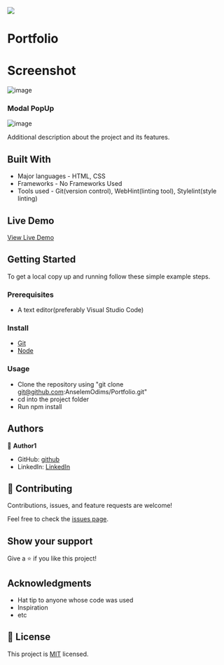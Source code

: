 ![](https://img.shields.io/badge/Microverse-blueviolet)

# Portfolio

# Screenshot
![image](https://user-images.githubusercontent.com/43995830/150579988-f181fa0a-4458-41d3-869c-dbe6863a450a.png)

### Modal PopUp
![image](https://user-images.githubusercontent.com/43995830/150580169-5b7a2dc5-7ecf-4fa7-a189-c46319037f26.png)

Additional description about the project and its features.

## Built With

- Major languages - HTML, CSS
- Frameworks - No Frameworks Used
- Tools used - Git(version control), WebHint(linting tool), Stylelint(style linting)

## Live Demo

[View Live Demo](https://anselemodims.github.io/Portfolio/)

## Getting Started

To get a local copy up and running follow these simple example steps.

### Prerequisites
 - A text editor(preferably Visual Studio Code)
### Install
  -  [Git](https://git-scm.com/downloads)
  -  [Node](https://nodejs.org/en/download/)
### Usage
  - Clone the repository using  "git clone git@github.com:AnselemOdims/Portfolio.git"
  -  cd into the project folder
  -  Run npm install

## Authors

👤 **Author1**

- GitHub: [github](https://github.com/AnselemOdims)
- LinkedIn: [LinkedIn](https://www.linkedin.com/in/anselem-odimegwu-65a679104/)

## 🤝 Contributing

Contributions, issues, and feature requests are welcome!

Feel free to check the [issues page](../../issues/).

## Show your support

Give a ⭐️ if you like this project!

## Acknowledgments

- Hat tip to anyone whose code was used
- Inspiration
- etc

## 📝 License

This project is [MIT](./MIT.md) licensed.
